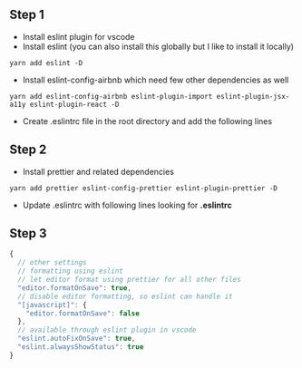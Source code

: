 ## Step 1

- Install eslint plugin for vscode
- Install eslint (you can also install this globally but I like to install it locally)

```
yarn add eslint -D
```

- Install eslint-config-airbnb which need few other dependencies as well

```
yarn add eslint-config-airbnb eslint-plugin-import eslint-plugin-jsx-a11y eslint-plugin-react -D
```

- Create .eslintrc file in the root directory and add the following lines

## Step 2

- Install prettier and related dependencies

```
yarn add prettier eslint-config-prettier eslint-plugin-prettier -D
```

- Update .eslintrc with following lines
  looking for **.eslintrc**

## Step 3

```js
{
  // other settings
  // formatting using eslint
  // let editor format using prettier for all other files
  "editor.formatOnSave": true,
  // disable editor formatting, so eslint can handle it
  "[javascript]": {
    "editor.formatOnSave": false
  },
  // available through eslint plugin in vscode
  "eslint.autoFixOnSave": true,
  "eslint.alwaysShowStatus": true
}
```
